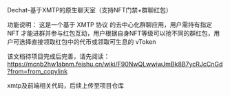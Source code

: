 Dechat-基于XMTP的原生聊天室（支持NFT门禁+群聊红包）

功能说明：
这是一个基于 XMTP 协议 的去中心化群聊应用，用户需持有指定 NFT 才能进群并参与红包互动，用户根据自身NFT等级可以抢不同的群红包，用户可选择直接领取红包中的代币或领取可生息的 vToken

该文档待项目完成后完善，请先阅读：
https://mcnb2hw1abnm.feishu.cn/wiki/F90NwQLwwiwJmBk8B7ycRJcCnGd?from=from_copylink

xmtp及前端相关代码，后续上传至项目仓库